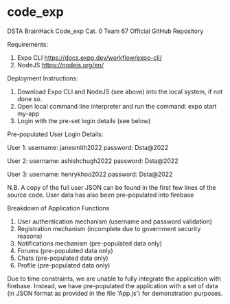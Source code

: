 # code_exp
DSTA BrainHack Code_exp Cat. 0 Team 67 Official GitHub Repository

Requirements:
1. Expo CLI https://docs.expo.dev/workflow/expo-cli/
2. NodeJS https://nodejs.org/en/

Deployment Instructions:
1. Download Expo CLI and NodeJS (see above) into the local system, if not done so.
2. Open local command line interpreter and run the command: expo start my-app
3. Login with the pre-set login details (see below)

Pre-populated User Login Details:

User 1: 
  username: janesmith2022
  password: Dsta@2022

User 2: 
  username: ashishchugh2022
  password: Dsta@2022
  
User 3: 
  username: henrykhoo2022
  password: Dsta@2022

N.B. A copy of the full user JSON can be found in the first few lines of the source code. User data has also been pre-populated into firebase

Breakdown of Application Functions
1. User authentication mechanism (username and password validation)
2. Registration mechanism (incomplete due to government security reasons)
3. Notifications mechanism (pre-populated data only)
4. Forums (pre-populated data only)
5. Chats (pre-populated data only)
6. Profile (pre-populated data only)

Due to time constraints, we are unable to fully integrate the application with firebase. Instead, we have pre-populated the application with a set of data (in JSON format as provided in the file 'App.js') for demonstration purposes.
